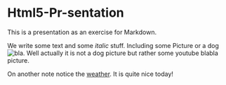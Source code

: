# Html5-Pr-sentation
This is a presentation as an exercise for Markdown.

We write some text and some *italic* stuff. Including some Picture or a dog ![bla](https://i.ytimg.com/vi/rhRAF91_7jI/maxresdefault.jpg). Well actually it is not a dog picture but rather some youtube blabla picture.  

On another note notice the [weather](https://www.google.ch/search?q=wetter+basel&ie=utf-8&oe=utf-8&client=firefox-b-ab&gfe_rd=cr&dcr=0&ei=9rK4WtLNHaTC8geLn7-wCQ). It is quite nice today!  

